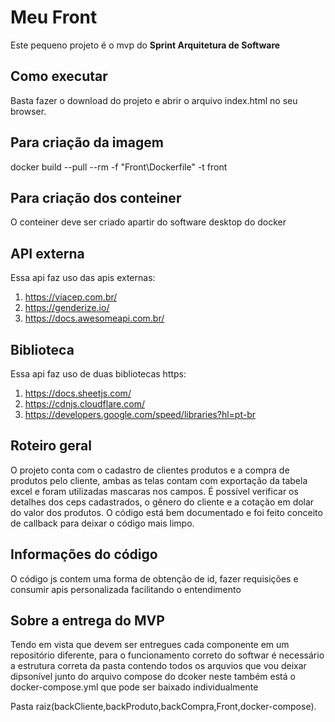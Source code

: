 # Meu Front

Este pequeno projeto é o mvp do **Sprint Arquitetura de Software**

## Como executar

Basta fazer o download do projeto e abrir o arquivo index.html no seu browser.

## Para criação da imagem

docker build --pull --rm -f "Front\Dockerfile" -t front

## Para criação dos conteiner

O conteiner deve ser criado apartir do software desktop do docker

## API externa

Essa api faz uso das apis externas:

1. https://viacep.com.br/
2. https://genderize.io/
3. https://docs.awesomeapi.com.br/

## Biblioteca

Essa api faz uso de duas bibliotecas https:

1. https://docs.sheetjs.com/
2. https://cdnjs.cloudflare.com/
3. https://developers.google.com/speed/libraries?hl=pt-br

## Roteiro geral

O projeto conta com o cadastro de clientes produtos e a compra de produtos pelo cliente, ambas as telas contam com exportação da tabela excel e foram utilizadas mascaras nos campos. É possível verificar os detalhes dos ceps cadastrados, o gênero do cliente e a cotação em dolar do valor dos produtos. O código está bem documentado e foi feito conceito de callback para deixar o código mais limpo.

## Informações do código

O código js contem uma forma de obtenção de id, fazer requisições e consumir apis personalizada facilitando o entendimento

## Sobre a entrega do MVP

Tendo em vista que devem ser entregues cada componente em um repositório diferente, para o funcionamento correto do softwar é necessário a estrutura correta da pasta contendo todos os arquvios que vou deixar dipsonível junto do arquivo compose do dcoker neste também está o docker-compose.yml que pode ser baixado individualmente

Pasta raiz(backCliente,backProduto,backCompra,Front,docker-compose).
